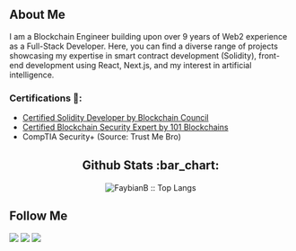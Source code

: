 ## About Me

I am a Blockchain Engineer building upon over 9 years of Web2 experience as a Full-Stack Developer. Here, you can find a diverse range of projects showcasing my expertise in smart contract development (Solidity), front-end development using React, Next.js, and my interest in artificial intelligence.

### Certifications 🥇:
- [Certified Solidity Developer by Blockchain Council](https://www.credential.net/0df4d84e-13ee-411c-b9e1-c021e584db69)
- [Certified Blockchain Security Expert by 101 Blockchains](https://www.credential.net/554df820-989b-4db6-8b21-46b25e402359)
- CompTIA Security+ (Source: Trust Me Bro)

<h2 align="center">Github Stats :bar_chart:</h2>

<h4 align="center"></h4>

<p align="center"><img src="https://github-readme-stats.vercel.app/api/top-langs/?username=FaybianB&langs_count=10&theme=tokyonight&layout=compact" alt="FaybianB :: Top Langs" /></p>

## Follow Me
[<img src="https://img.shields.io/badge/linkedin-%230077B5.svg?&style=for-the-badge&logo=linkedin&logoColor=white" />](https://www.linkedin.com/in/faybianbyrd/)
[<img src="https://img.shields.io/badge/medium-%2312100E.svg?&style=for-the-badge&logo=medium&logoColor=white" />](https://medium.com/@fbyrd)
[<img src="https://img.shields.io/badge/gmail-%23E4405F.svg?&style=for-the-badge&logo=gmail&logoColor=white" />](mailto:faybian.byrd@gmail.com)
